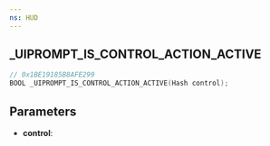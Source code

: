 ```yaml
---
ns: HUD
---
```

## _UIPROMPT_IS_CONTROL_ACTION_ACTIVE

```c
// 0x1BE19185B8AFE299
BOOL _UIPROMPT_IS_CONTROL_ACTION_ACTIVE(Hash control);
```

## Parameters
* **control**:
